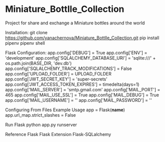 # Miniature_Bottlle_Collection
Project for share and exchange a Miniature bottles around the world

Installation:
git clone https://github.com/yanachernova/Miniature_Bottlle_Collection.git
pip install pipenv
pipenv shell

Flask Configuration:
app.config['DEBUG'] = True
app.config['ENV'] = 'development'
app.config['SQLALCHEMY_DATABASE_URI'] = 'sqlite:///' + os.path.join(BASE_DIR, 'dev.db')
app.config['SQLALCHEMY_TRACK_MODIFICATIONS'] = False
app.config['UPLOAD_FOLDER'] = UPLOAD_FOLDER
app.config['JWT_SECRET_KEY'] = 'super-secrets'
app.config['JWT_ACCESS_TOKEN_EXPIRES'] = timedelta(days=1)
app.config['MAIL_SERVER'] = 'smtp.gmail.com'
app.config['MAIL_PORT'] = 465
app.config['MAIL_USE_SSL'] = True
app.config['MAIL_DEBUG'] = True
app.config['MAIL_USERNAME'] = ''
app.config['MAIL_PASSWORD'] = ''

Configuring From Files
Example Usage
app = Flask(__name__)
app.url_map.strict_slashes = False

Run Flask
python app.py runserver

Reference
Flask
Flask Extension
Flask-SQLalchemy
